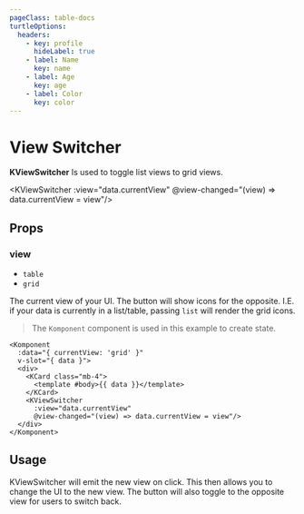 ```yaml
---
pageClass: table-docs
turtleOptions:
  headers:
    - key: profile
      hideLabel: true
    - label: Name
      key: name
    - label: Age
      key: age
    - label: Color
      key: color
---
```

# View Switcher

**KViewSwitcher** Is used to toggle list views to grid views. 

<Komponent
  :data="{ currentView: 'table' }"
  v-slot="{ data }">
  <KViewSwitcher
    :view="data.currentView"
    @view-changed="(view) => data.currentView = view"/>
</Komponent>

## Props
### view
- `table`
- `grid`

The current view of your UI. The button will show icons for the opposite. I.E. if your data is currently in a list/table, passing `list` will render the grid icons.

<Komponent
  :data="{ currentView: 'grid' }"
  v-slot="{ data }">
  <div>
    <KCard class="mb-4">
      <template #body>{{ data }}</template>
    </KCard>
    <KViewSwitcher
      :view="data.currentView"
      @view-changed="(view) => data.currentView = view"/>
  </div>
</Komponent>

> The `Komponent` component is used in this example to create state.

```vue
<Komponent
  :data="{ currentView: 'grid' }"
  v-slot="{ data }">
  <div>
    <KCard class="mb-4">
      <template #body>{{ data }}</template>
    </KCard>
    <KViewSwitcher
      :view="data.currentView"
      @view-changed="(view) => data.currentView = view"/>
  </div>
</Komponent>
```

## Usage
KViewSwitcher will emit the new view on click. This then allows you to change the UI to the new view. The button will also toggle to the opposite view for users to switch back.

<Komponent :data="{ currentView: 'table', turtles: [{ name: 'Leonardo', age: 34, color: 'blue' }, { name: 'Michelangelo', age: 32, color: 'orange' }, { name: 'Raphael', age: 32, color: 'red' }, { name: 'Donatello', age: 29, color: 'purple' }] }" v-slot="{ data }"> 
<template>
<div>
  <div class="d-flex align-items-center justify-content-between mb-4">
    <h3>Teenage Mutant Ninja Turtles</h3>
    <KViewSwitcher
      :view="data.currentView"
      @view-changed="(view) => data.currentView = view"/>
  </div>
  <div v-if="data.currentView === 'table'">
    <KTable
      :hasHover="false"
      :hasSideBorder="false"
      :options="{ headers: $frontmatter.turtleOptions.headers, data: data.turtles }">
      <template #profile="{row}">
        <img class="profile-pic" :src="getTurtlePic(row.name)" width="75" />
      </template>
    </KTable>
  </div>
  <div
    v-if="data.currentView === 'grid'"
    class="card-view">
    <KCard
      v-for="turtle in data.turtles"
      :key="turtle.name">
      <template #body>
        <div class="mb-2"><strong>{{ turtle.name }}</strong></div>
        <div class="mb-2">
          <img class="profile-pic" :src="getTurtlePic(turtle.name)" width="100" />
        </div>
        <div class="mb-2">
          <KBadge :background-color="turtle.color" color="var(--white)">{{ turtle.color }}</KBadge>
        </div>
        <div><strong>Age: </strong>{{ turtle.age }}</div> 
      </template>
    </KCard>
  </div>
</div>
</template>
</Komponent>

<script>
export default {
  methods: {
    getTurtlePic (name) {
      return `https://nick-intl.mtvnimages.com/uri/mgid:file:gsp:kids-assets:/nick/polls/images/tmnt-poll-crown-the-pizza-king-${name.toLowerCase()}.jpg?quality=0.75&height=150&width=150&crop=true`
    }
  }
}
</script> 
<style lang="scss">
.table-docs .k-table {
  display: table;
  th, tr, td {
    border: unset;
  }
}
.profile-pic {
  border-radius: 50%;
  object-fit: center;
  overflow: hidden;
}
.card-view {
  display: grid;
  grid-template-columns: repeat(4, 1fr);
  grid-gap: 1rem;
  text-align: center;
}
</style>
